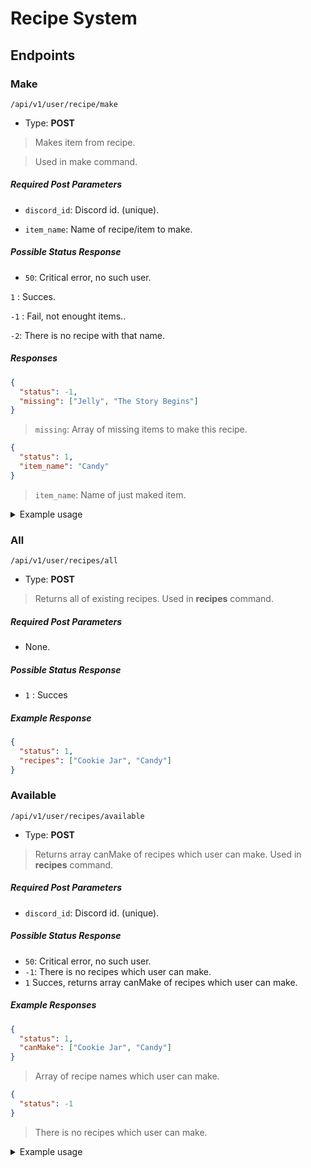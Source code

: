 # Recipe System

## Endpoints

### Make

`/api/v1/user/recipe/make`

- Type: **POST**

> Makes item from recipe.

> Used in make command.

##### Required Post Parameters

- `discord_id`: Discord id. (unique).

- `item_name`: Name of recipe/item to make.

##### Possible Status Response

- `50`: Critical error, no such user.

`1` : Succes.

`-1` : Fail, not enought items..

`-2`: There is no recipe with that name.

##### Responses

```json
{
  "status": -1,
  "missing": ["Jelly", "The Story Begins"]
}
```

> `missing`: Array of missing items to make this recipe.

```json
{
  "status": 1,
  "item_name": "Candy"
}
```

> `item_name`: Name of just maked item.

<details>
<summary>Example usage</summary>

> Axios HTTP Library

```javascript
  run(message, { item }) {
    axios
      .post(process.env.BACKEND_HOST + `api/v1/user/recipe/make`, {
        discord_id: message.author.id,
        item_name: item.toLowerCase()
      })
      .then(function(response) {
        message.reply(embeds.recipe(response));
      })
      .catch(function(error) {
        console.log(error);
      })
      .finally(function() {});
  }
};
```

> We can now generate embed response.

```javascript
function recipe(response) {
  switch (response.data.status) {
    case 1:
      var recipe_embed = new RichEmbed()
        .setColor('#5cb85c')
        .setAuthor('Recipe Succes')
        .setDescription(`You succesfull make ${response.data.item_name}!`)
        .setTimestamp();
      break;
    case -1:
      var missing = '';
      response.data.missing.forEach(function(value) {
        missing += `**${value}** \n`;
      });

      var recipe_embed = new RichEmbed()
        .setColor('#FF0000')
        .setAuthor('Recipe Fail')
        .setDescription(
          "Sadly, You don't have all of the items required by recipe!"
        )
        .addField('Missing Items', missing, true)
        .setTimestamp();
      break;
    case -2:
      var recipe_embed = new RichEmbed()
        .setColor('#FF0000')
        .setAuthor('Recipe Fail')
        .setDescription('Sadly, There is no recipe with that name!')
        .setTimestamp();
      break;
  }
  return recipe_embed;
}
```

</details>

### All

`/api/v1/user/recipes/all`

- Type: **POST**

> Returns all of existing recipes.
> Used in **recipes** command.

##### Required Post Parameters

- None.

##### Possible Status Response

- `1` : Succes

##### Example Response

```json
{
  "status": 1,
  "recipes": ["Cookie Jar", "Candy"]
}
```

### Available

`/api/v1/user/recipes/available`

- Type: **POST**

> Returns array canMake of recipes which user can make.
> Used in **recipes** command.

##### Required Post Parameters

- `discord_id`: Discord id. (unique).

##### Possible Status Response

- `50`: Critical error, no such user.
- `-1`: There is no recipes which user can make.
- `1` Succes, returns array canMake of recipes which user can make.

##### Example Responses

```json
{
  "status": 1,
  "canMake": ["Cookie Jar", "Candy"]
}
```

> Array of recipe names which user can make.

```json
{
  "status": -1
}
```

> There is no recipes which user can make.

<details>
<summary>Example usage</summary>

> Axios HTTP Library

```javascript
 run(message, { type }) {
    axios
      .post(process.env.BACKEND_HOST + `api/v1/user/recipes/${type}`, {
        discord_id: message.author.id
      })
      .then(function(response) {
        switch (type == 'available') {
          case true:
            message.reply(embeds.recipesAvailable(response));
            break;
          case false:
            message.reply(embeds.recipesAll(response));
            break;
        }
        console.log(response.data);
      })
      .catch(function(error) {
        console.log(error);
      })
      .finally(function() {});
  }
```

!> `type` is argument, can be **all** or **available**

> We can now generate embed response depending on our argument.

```javascript
function recipesAvailable(response) {
  switch (response.data.status) {
    case -1:
      var recipes_embed = new RichEmbed()
        .setColor('#FF0000')
        .setAuthor('Recipes')
        .setDescription(
          `Sadly, You don't have enought items to make any of recipes`
        )
        .setTimestamp();
      break;
    case 1:
      var Available = '';
      response.data.canMake.forEach(function(value) {
        Available += `**${value}** \n`;
      });

      var recipes_embed = new RichEmbed()
        .setColor('#5cb85c')
        .setAuthor('Recipes')
        .setDescription('Hurrey! You can make some items from recipes!')
        .addField('Available recipes to make', Available, true)
        .setTimestamp();
      break;
  }
  return recipes_embed;
}
```

```javascript
function recipesAll(response) {
  var recipes = '';
  response.data.recipes.forEach(function(value) {
    recipes += `**${value}** \n`;
  });

  switch (response.data.status) {
    case 1:
      var recipes_embed = new RichEmbed()
        .setColor('#8A2BE2')
        .setAuthor('Recipes')
        .setDescription(recipes)
        .setTimestamp();
      break;
  }
  return recipes_embed;
}
```

</details>

